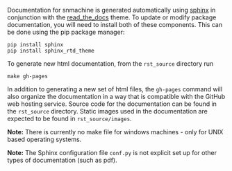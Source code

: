 Documentation for snmachine is generated automatically using
[sphinx](http://www.sphinx-doc.org/en/master/) in conjunction with the
[read_the_docs](https://github.com/rtfd/sphinx_rtd_theme) theme. To update or
modify package documentation, you will need to install both of these components.
This can be done using the pip package manager:

    pip install sphinx
    pip install sphinx_rtd_theme
    
To generate new html documentation, from the `rst_source` directory run

    make gh-pages

In addition to generating a new set of html files, the `gh-pages` command will
also organize the documentation in a way that is compatible with the GitHub web
hosting service. Source code for the documentation can be found in the 
`rst_source` directory. Static images used in the documentation are expected to
be found in `rst_source/images`.

**Note:** There is currently no make file for windows machines - only for
UNIX based operating systems.

**Note:** The Sphinx configuration file `conf.py` is not explicit set up for
other types of documentation (such as pdf). 
